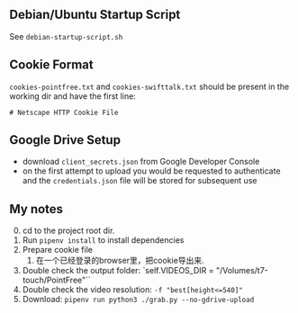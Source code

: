 ## Debian/Ubuntu Startup Script

See `debian-startup-script.sh`

## Cookie Format
`cookies-pointfree.txt` and `cookies-swifttalk.txt` should be present in the working dir and have the first line:

```
# Netscape HTTP Cookie File
```

## Google Drive Setup
- download `client_secrets.json` from Google Developer Console
- on the first attempt to upload you would be requested to authenticate
and the `credentials.json` file will be stored for subsequent use

## My notes
0. cd to the project root dir.
1. Run `pipenv install` to install dependencies
2. Prepare cookie file
	1. 在一个已经登录的browser里，把cookie导出来.
3. Double check the output folder:
	`self.VIDEOS_DIR = "/Volumes/t7-touch/PointFree"``
4. Double check the video resolution:
	`-f "best[height<=540]"`
4. Download: `pipenv run python3 ./grab.py --no-gdrive-upload`
